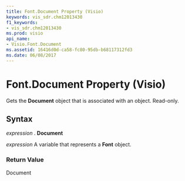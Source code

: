 ```yaml
---
title: Font.Document Property (Visio)
keywords: vis_sdr.chm12013430
f1_keywords:
- vis_sdr.chm12013430
ms.prod: visio
api_name:
- Visio.Font.Document
ms.assetid: 16416d0d-ca58-fc80-95db-b68117312fd3
ms.date: 06/08/2017
---
```



# Font.Document Property (Visio)

Gets the **Document** object that is associated with an object. Read-only.


## Syntax

 _expression_ . **Document**

 _expression_ A variable that represents a **Font** object.


### Return Value

Document


